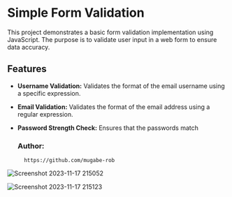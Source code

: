 # Simple Form Validation

This project demonstrates a basic form validation implementation using JavaScript. The purpose is to validate user input in a web form to ensure data accuracy.

## Features

- **Username Validation:** Validates the format of the email username using a specific expression.
- **Email Validation:** Validates the format of the email address using a regular expression.
- **Password Strength Check:** Ensures that the passwords match

  ### Author: 
        https://github.com/mugabe-rob

![Screenshot 2023-11-17 215052](https://github.com/mugabe-rob/form-validation/assets/139157186/6707a9aa-f35e-44c3-baca-51186f1888d1)

![Screenshot 2023-11-17 215123](https://github.com/mugabe-rob/form-validation/assets/139157186/3bfee8d9-7f4b-498d-8325-4e24dcf24d9e)
  


